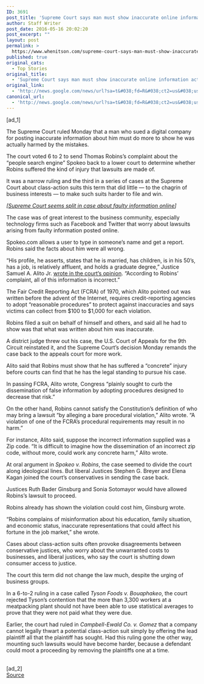 ```yaml
---
ID: 3691
post_title: 'Supreme Court says man must show inaccurate online information actually harmed him &#8211; Washington Post'
author: Staff Writer
post_date: 2016-05-16 20:02:20
post_excerpt: ""
layout: post
permalink: >
  https://www.whenitson.com/supreme-court-says-man-must-show-inaccurate-online-information-actually-harmed-him-washington-post/
published: true
original_cats:
  - Top Stories
original_title:
  - 'Supreme Court says man must show inaccurate online information actually harmed him - Washington Post'
original_link:
  - 'http://news.google.com/news/url?sa=t&#038;fd=R&#038;ct2=us&#038;usg=AFQjCNHE2MPdyvIOZwearxm-7OYljsmiAA&#038;clid=c3a7d30bb8a4878e06b80cf16b898331&#038;cid=52779109243951&#038;ei=Syc6V6AfiYuEAfjBidgI&#038;url=https://www.washingtonpost.com/politics/courts_law/supreme-court-says-man-must-show-inaccurate-online-information-actually-harmed-him/2016/05/16/b76918c8-17b3-11e6-9e16-2e5a123aac62_story.html'
canonical_url:
  - 'http://news.google.com/news/url?sa=t&#038;fd=R&#038;ct2=us&#038;usg=AFQjCNHE2MPdyvIOZwearxm-7OYljsmiAA&#038;clid=c3a7d30bb8a4878e06b80cf16b898331&#038;cid=52779109243951&#038;ei=Syc6V6AfiYuEAfjBidgI&#038;url=https://www.washingtonpost.com/politics/courts_law/supreme-court-says-man-must-show-inaccurate-online-information-actually-harmed-him/2016/05/16/b76918c8-17b3-11e6-9e16-2e5a123aac62_story.html'
---
```

 [ad_1]
<br><div id=""><p>The Supreme Court ruled Monday that a man who sued a digital company for posting inaccurate information about him must do more to show he was actually harmed by the mistakes.</p> <p>The court voted 6 to 2 to send Thomas Robins’s complaint about the “people search engine” Spokeo back to a lower court to determine whether Robins suffered the kind of injury that lawsuits are made of.</p> <p>It was a narrow ruling and the third in a series of cases at the Supreme Court about class-action suits this term that did little — to the chagrin of business interests — to make such suits harder to file and win.</p> <p channel="wp.com" class="interstitial-link"> <i>[<a href="https://www.washingtonpost.com/politics/courts_law/supreme-court-split-in-dispute-over-faulty-information-posted-online/2015/11/02/abebd770-81a3-11e5-a7ca-6ab6ec20f839_story.html" shape="rect">Supreme Court seems split in case about faulty information online</a>]</i> </p> <p>The case was of great interest to the business community, especially technology firms such as Facebook and Twitter that worry about lawsuits arising from faulty information posted online.</p> <p>Spokeo.com allows a user to type in someone’s name and get a report. Robins said the facts about him were all wrong.</p> <p>“His profile, he asserts, states that he is married, has children, is in his 50’s, has a job, is relatively affluent, and holds a graduate degree,” Justice Samuel A. Alito Jr. <a href="http://www.supremecourt.gov/opinions/15pdf/13-1339_f2q3.pdf" shape="rect">wrote in the court’s opinion</a>. “According to Robins’ complaint, all of this information is incorrect.”</p> <p>The Fair Credit Reporting Act (FCRA) of 1970, which Alito pointed out was written before the advent of the Internet, requires credit-reporting agencies to adopt “reasonable procedures” to protect against inaccuracies and says victims can collect from $100 to $1,000 for each violation.</p> <p>Robins filed a suit on behalf of himself and others, and said all he had to show was that what was written about him was inaccurate.</p> <p>A district judge threw out his case, the U.S. Court of Appeals for the 9th Circuit reinstated it, and the Supreme Court’s decision Monday remands the case back to the appeals court for more work.</p> <p>Alito said that Robins must show that he has suffered a “concrete” injury before courts can find that he has the legal standing to pursue his case.</p> <p>In passing FCRA, Alito wrote, Congress “plainly sought to curb the dissemination of false information by adopting procedures designed to decrease that risk.”</p> <p>On the other hand, Robins cannot satisfy the Constitution’s definition of who may bring a lawsuit “by alleging a bare procedural violation,” Alito wrote. “A violation of one of the FCRA’s procedural requirements may result in no harm.”</p> <p>For instance, Alito said, suppose the incorrect information supplied was a Zip code. “It is difficult to imagine how the dissemination of an incorrect zip code, without more, could work any concrete harm,” Alito wrote.</p> <p>At oral argument in <i>Spokeo v. Robins</i>, the case seemed to divide the court along ideological lines. But liberal Justices Stephen G. Breyer and Elena Kagan joined the court’s conservatives in sending the case back.</p> <p>Justices Ruth Bader Ginsburg and Sonia Sotomayor would have allowed Robins’s lawsuit to proceed.</p> <p>Robins already has shown the violation could cost him, Ginsburg wrote. </p> <p>“Robins complains of misinformation about his education, family situation, and economic status, inaccurate representations that could affect his fortune in the job market,” she wrote.</p> <p> Cases about class-action suits often provoke disagreements between conservative justices, who worry about the unwarranted costs to businesses, and liberal justices, who say the court is shutting down consumer access to justice.</p> <p>The court this term did not change the law much, despite the urging of business groups.</p> <p> In a 6-to-2 ruling in a case called <i>Tyson Foods v. Bouaphakeo</i>, the court rejected Tyson’s contention that the more than 3,300 workers at a meatpacking plant should not have been able to use statistical averages to prove that they were not paid what they were due.</p> <p>Earlier, the court had ruled in <i>Campbell-Ewald Co. v. Gomez </i>that a company cannot legally thwart a potential class-action suit simply by offering the lead plaintiff all that the plaintiff has sought. Had this ruling gone the other way, mounting such lawsuits would have become harder, because a defendant could moot a proceeding by removing the plaintiffs one at a time.</p> </div>
<br>[ad_2]
<br><a href="http://news.google.com/news/url?sa=t&#038;fd=R&#038;ct2=us&#038;usg=AFQjCNHE2MPdyvIOZwearxm-7OYljsmiAA&#038;clid=c3a7d30bb8a4878e06b80cf16b898331&#038;cid=52779109243951&#038;ei=Syc6V6AfiYuEAfjBidgI&#038;url=https://www.washingtonpost.com/politics/courts_law/supreme-court-says-man-must-show-inaccurate-online-information-actually-harmed-him/2016/05/16/b76918c8-17b3-11e6-9e16-2e5a123aac62_story.html">Source </a>